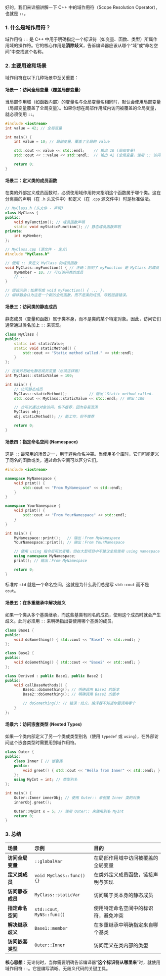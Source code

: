 好的，我们来详细讲解一下 C++ 中的域作用符（Scope Resolution Operator），也就是 `::`。

### 1. 什么是域作用符？

域作用符 `::` 是 C++ 中用于明确指定一个标识符（如变量、函数、类型）所属作用域的操作符。它的核心作用是**消除歧义**，告诉编译器应该从哪个“域”或“命名空间”中查找这个名称。

### 2. 主要用途和场景

域作用符在以下几种场景中至关重要：

#### 场景一：访问全局变量（覆盖局部变量）

当局部作用域（如函数内部）的变量名与全局变量名相同时，默认会使用局部变量（局部变量覆盖了全局变量）。如果你想在局部作用域内访问被覆盖的全局变量，就必须使用 `::`。

```cpp
#include <iostream>
int value = 42; // 全局变量

int main() {
    int value = 10; // 局部变量，覆盖了全局的 value

    std::cout << value << std::endl;    // 输出 10 (局部变量)
    std::cout << ::value << std::endl;  // 输出 42 (全局变量，使用 :: 访问)

    return 0;
}
```

#### 场景二：定义类的成员函数

在类的外部定义成员函数时，必须使用域作用符来指明这个函数属于哪个类。这在分离类的声明（在 `.h` 头文件中）和定义（在 `.cpp` 源文件中）时是标准做法。

```cpp
// MyClass.h (头文件 - 声明)
class MyClass {
public:
    void myFunction(); // 成员函数声明
    static void myStaticFunction(); // 静态成员函数声明
private:
    int myMember;
};

// MyClass.cpp (源文件 - 定义)
#include "MyClass.h"

// 使用 :: 来定义 MyClass 的成员函数
void MyClass::myFunction() { // 正确：指明了 myFunction 是 MyClass 的成员
    myMember = 10; // 可以访问类的成员
    // ...
}

// 错误示例：如果写成 void myFunction() { ... }，
// 编译器会认为这是一个新的全局函数，而不是类的成员，导致链接错误。
```

#### 场景三：访问类的静态成员

静态成员（变量和函数）属于类本身，而不是类的某个特定对象。因此，访问它们通常通过类名加上 `::` 来实现。

```cpp
class MyClass {
public:
    static int staticValue;
    static void staticMethod() {
        std::cout << "Static method called." << std::endl;
    }
};

// 在类外初始化静态成员变量（必须这样做）
int MyClass::staticValue = 100;

int main() {
    // 访问静态成员
    MyClass::staticMethod();          // 输出：Static method called.
    std::cout << MyClass::staticValue << std::endl; // 输出：100

    // 也可以通过对象访问，但不推荐，因为容易混淆
    MyClass obj;
    obj.staticMethod(); // 能工作，但不推荐

    return 0;
}
```

#### 场景四：指定命名空间 (Namespace)

这是 `::` 最常用的场景之一，用于避免命名冲突。当使用多个库时，它们可能定义了同名的函数或类，通过命名空间可以区分它们。

```cpp
#include <iostream>

namespace MyNamespace {
    void print() {
        std::cout << "From MyNamespace" << std::endl;
    }
}

namespace YourNamespace {
    void print() {
        std::cout << "From YourNamespace" << std::endl;
    }
}

int main() {
    MyNamespace::print();   // 输出：From MyNamespace
    YourNamespace::print(); // 输出：From YourNamespace

    // 使用 using 指令后可以省略，但在大型项目中不建议全局使用 using namespace
    using namespace MyNamespace;
    print(); // 输出：From MyNamespace

    return 0;
}
```

标准库 `std` 就是一个命名空间，这就是为什么我们总是写 `std::cout` 而不是 `cout`。

#### 场景五：在多重继承中解决歧义

如果一个类从多个基类继承，而这些基类有同名的成员，使用这个成员时就会产生歧义。此时必须用 `::` 来明确指出要使用哪个基类的成员。

```cpp
class Base1 {
public:
    void doSomething() { std::cout << "Base1" << std::endl; }
};

class Base2 {
public:
    void doSomething() { std::cout << "Base2" << std::endl; }
};

class Derived : public Base1, public Base2 {
public:
    void callBaseMethods() {
        Base1::doSomething(); // 明确调用 Base1 的版本
        Base2::doSomething(); // 明确调用 Base2 的版本

        // doSomething(); // 错误：歧义，编译器不知道你要调用哪个
    }
};
```

#### 场景六：访问嵌套类型 (Nested Types)

如果一个类内部定义了另一个类或类型别名（使用 `typedef` 或 `using`），在外部访问这个嵌套类型时需要用到域作用符。

```cpp
class Outer {
public:
    class Inner { // 嵌套类
    public:
        void greet() { std::cout << "Hello from Inner" << std::endl; }
    };
    using MyInt = int; // 类型别名
};

int main() {
    Outer::Inner innerObj; // 使用 Outer:: 来创建 Inner 类的对象
    innerObj.greet();

    Outer::MyInt x = 5; // 使用 Outer:: 来使用别名 MyInt
    return 0;
}
```

### 3. 总结

| 场景 | 示例 | 目的 |
| :--- | :--- | :--- |
| **访问全局变量** | `::globalVar` | 在局部作用域中访问被覆盖的全局变量 |
| **定义类成员** | `void MyClass::func() {}` | 在类外定义成员函数，链接声明与实现 |
| **访问静态成员** | `MyClass::staticVar` | 访问属于类本身的静态成员 |
| **指定命名空间** | `std::cout`, `MyNS::func()` | 使用特定命名空间中的标识符，避免冲突 |
| **解决继承歧义** | `Base1::member` | 在多重继承中明确指定来自哪个基类 |
| **访问嵌套类型** | `Outer::Inner` | 访问定义在类内部的类型 |

**核心思想**：无论何时，当你需要明确告诉编译器“**这个标识符从哪里来**”时，就使用域作用符 `::`。它是编写清晰、无歧义代码的关键工具。